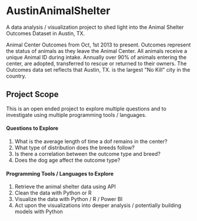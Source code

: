 # AustinAnimalShelter
A data analysis / visualization project to shed light into the Animal Shelter Outcomes Dataset in Austin, TX.

Animal Center Outcomes from Oct, 1st 2013 to present. Outcomes represent the status of animals as they leave the Animal Center. All animals receive a unique Animal ID during intake. Annually over 90% of animals entering the center, are adopted, transferred to rescue or returned to their owners. The Outcomes data set reflects that Austin, TX. is the largest "No Kill" city in the country.

## Project Scope
This is an open ended project to explore multiple questions and to investigate using multiple programming tools / languages.

#### Questions to Explore
1. What is the average length of time a dof remains in the center?
2. What type of distribution does the breeds follow?
3. Is there a correlation between the outcome type and breed?
4. Does the dog age affect the outcome type?

#### Programming Tools / Languages to Explore
1. Retrieve the animal shelter data using API
2. Clean the data with Python or R
3. Visualize the data with Python / R / Power BI
4. Act upon the visualizations into deeper analysis / potentially building models with Python
